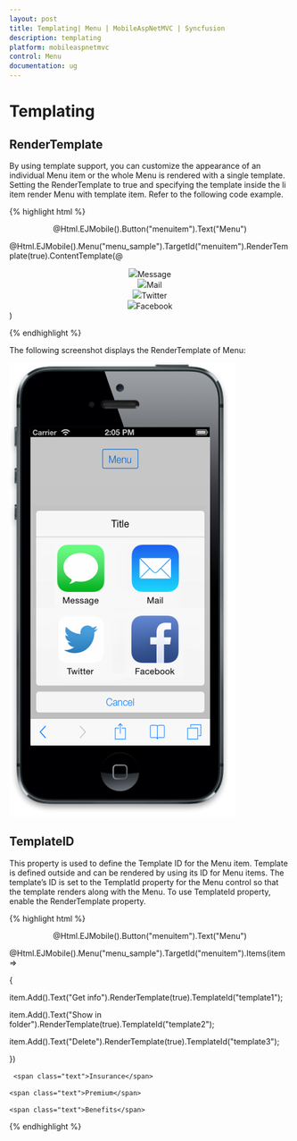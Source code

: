 ```yaml
---
layout: post
title: Templating| Menu | MobileAspNetMVC | Syncfusion
description: templating
platform: mobileaspnetmvc
control: Menu
documentation: ug
---
```


# Templating

## RenderTemplate

By using template support, you can customize the appearance of an individual Menu item or the whole Menu is rendered with a single template. Setting the RenderTemplate to true and specifying the template inside the li item render Menu with template item. Refer to the following code example.

{% highlight html %}

<div style="text-align: center;">

@Html.EJMobile().Button("menuitem").Text("Menu")

</div>

@Html.EJMobile().Menu("menu_sample").TargetId("menuitem").RenderTemplate(true).ContentTemplate(@<div style="text-align:center;">

<div><img class="image" src="message.gif" /><span class="text">Message</span></div>

<div><img class="image" src="mail.gif" /><span class="text">Mail</span></div>

<div><img class="image" src="twitter.gif" /><span class="text">Twitter</span></div>

<div><img class="image" src="facebook.gif" /><span class="text">Facebook</span></div>

</div>)
		
{% endhighlight %}

The following screenshot displays the RenderTemplate of Menu:

![C:/Users/dineshr/Desktop/1.png](Templating_images/Templating_img1.png)



## TemplateID

This property is used to define the Template ID for the Menu item. Template is defined outside and can be rendered by using its ID for Menu items. The template’s ID is set to the TemplatId property for the Menu control so that the template renders along with the Menu. To use TemplateId property, enable the RenderTemplate property.

{% highlight html %}

<div style="text-align: center;">

   @Html.EJMobile().Button("menuitem").Text("Menu")

</div>

@Html.EJMobile().Menu("menu_sample").TargetId("menuitem").Items(item =>

 {

   item.Add().Text("Get info").RenderTemplate(true).TemplateId("template1");

   item.Add().Text("Show in folder").RenderTemplate(true).TemplateId("template2");

   item.Add().Text("Delete").RenderTemplate(true).TemplateId("template3");

 })



<div id="template1">

     <span class="text">Insurance</span>

</div>

<div id="template2">

    <span class="text">Premium</span>

</div>

<div id="template3">

    <span class="text">Benefits</span>

</div>

{% endhighlight %}

